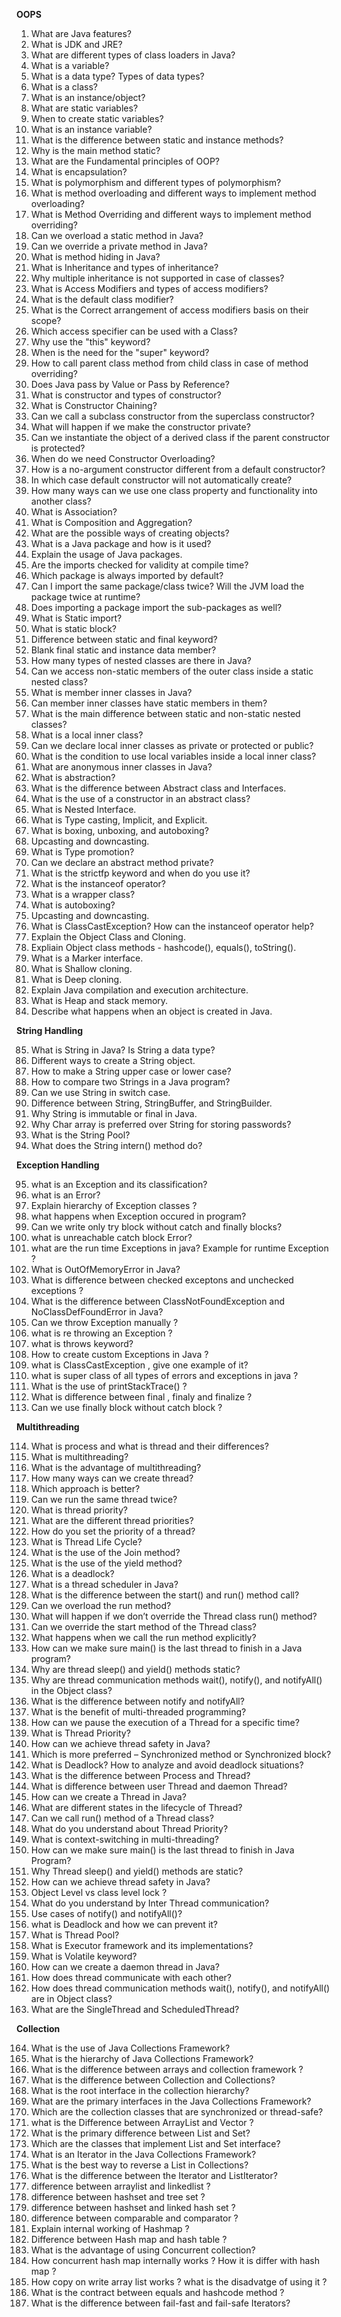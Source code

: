 **OOPS**
1.	What are Java features?
2.	What is JDK and JRE?
3.	What are different types of class loaders in Java?
4.	What is a variable?
5.	What is a data type? Types of data types?
6.	What is a class?
7.	What is an instance/object?
8.	What are static variables?
9.	When to create static variables?
10.	What is an instance variable?
11.	What is the difference between static and instance methods?
12.	Why is the main method static?
13.	What are the Fundamental principles of OOP?
14.	What is encapsulation?
15.	What is polymorphism and different types of polymorphism?
16.	What is method overloading and different ways to implement method overloading?
17.	What is Method Overriding and different ways to implement method overriding?
18.	Can we overload a static method in Java?
19.	Can we override a private method in Java?
20.	What is method hiding in Java?
21.	What is Inheritance and types of inheritance?
22.	Why multiple inheritance is not supported in case of classes?
23.	What is Access Modifiers and types of access modifiers?
24.	What is the default class modifier?
25.	What is the Correct arrangement of access modifiers basis on their scope?
26.	Which access specifier can be used with a Class?
27.	Why use the "this" keyword?
28.	When is the need for the "super" keyword?
29.	How to call parent class method from child class in case of method overriding?
30.	Does Java pass by Value or Pass by Reference?
31.	What is constructor and types of constructor?
32.	What is Constructor Chaining?
33.	Can we call a subclass constructor from the superclass constructor?
34.	What will happen if we make the constructor private?
35.	Can we instantiate the object of a derived class if the parent constructor is protected?
36.	When do we need Constructor Overloading?
37.	How is a no-argument constructor different from a default constructor?
38.	In which case default constructor will not automatically create?
39.	How many ways can we use one class property and functionality into another class?
40.	What is Association?
41.	What is Composition and Aggregation?
42.	What are the possible ways of creating objects?
43.	What is a Java package and how is it used?
44.	Explain the usage of Java packages.
45.	Are the imports checked for validity at compile time?
46.	Which package is always imported by default?
47.	Can I import the same package/class twice? Will the JVM load the package twice at runtime?
48.	Does importing a package import the sub-packages as well?
49.	What is Static import?
50.	What is static block?
51.	Difference between static and final keyword?
52.	Blank final static and instance data member?
53.	How many types of nested classes are there in Java?
54.	Can we access non-static members of the outer class inside a static nested class?
55.	What is member inner classes in Java?
56.	Can member inner classes have static members in them?
57.	What is the main difference between static and non-static nested classes?
58.	What is a local inner class?
59.	Can we declare local inner classes as private or protected or public?
60.	What is the condition to use local variables inside a local inner class?
61.	What are anonymous inner classes in Java?
62.	What is abstraction?
63.	What is the difference between Abstract class and Interfaces.
64.	What is the use of a constructor in an abstract class?
65.	What is Nested Interface.
66.	What is Type casting, Implicit, and Explicit.
67.	What is boxing, unboxing, and autoboxing?
68.	Upcasting and downcasting.
69.	What is Type promotion?
70.	Can we declare an abstract method private?
71.	What is the strictfp keyword and when do you use it?
72.	What is the instanceof operator?
73.	What is a wrapper class?
74.	What is autoboxing?
75.	Upcasting and downcasting.
76.	What is ClassCastException? How can the instanceof operator help?
77.	Explain the Object Class and Cloning.
78.	Expliain Object class methods - hashcode(), equals(), toString().
79.	What is a Marker interface.
80.	What is Shallow cloning.
81.	What is Deep cloning.
82.	Explain Java compilation and execution architecture.
83.	What is Heap and stack memory.
84.	Describe what happens when an object is created in Java.

**String Handling**

85.	What is String in Java? Is String a data type?
86.	Different ways to create a String object.
87.	How to make a String upper case or lower case?
88.	How to compare two Strings in a Java program?
89.	Can we use  String in switch case.
90.	Difference between String, StringBuffer, and StringBuilder.
91.	Why String is immutable or final in Java.
92.	Why Char array is preferred over String for storing passwords?
93.	What is the String Pool?
94.	What does the String intern() method do?

**Exception Handling**

95.	what is an Exception and its classification?
96.	what is an Error?
97.	Explain hierarchy of Exception classes ?
98.	what happens when Exception occured in program?
99.	Can we write only try block without catch and finally blocks?
100.	what is unreachable catch block Error?
101.	what are the run time Exceptions in java? Example for runtime Exception ?
102.	What is OutOfMemoryError in Java?
103.	What is difference between checked exceptons and unchecked exceptions ?
104.	What is the difference between ClassNotFoundException and NoClassDefFoundError in Java?
105.	Can we throw Exception manually ?
106.	what is re throwing an Exception ?
107.	what is throws keyword?
108.	How to create custom Exceptions in Java ?
109.	what is ClassCastException , give one example of it?
110.	what is super class of all types of errors and exceptions in java ?
111.	What is the use of printStackTrace() ?
112.	What is difference between final , finaly and finalize ?
113.	Can we use finally block without catch block ?

**Multithreading**

114.	What is process and what is thread and their differences?
115.	What is multithreading?
116.	What is the advantage of multithreading?
117.	How many ways can we create thread?
118.	Which approach is better?
119.	Can we run the same thread twice?
120.	What is thread priority?
121.	What are the different thread priorities?
122.	How do you set the priority of a thread?
123.	What is Thread Life Cycle?
124.	What is the use of the Join method?
125.	What is the use of the yield method?
126.	What is a deadlock?
127.	What is a thread scheduler in Java?
128.	What is the difference between the start() and run() method call?
129.	Can we overload the run method?
130.	What will happen if we don’t override the Thread class run() method?
131.	Can we override the start method of the Thread class?
132.	What happens when we call the run method explicitly?
133.	How can we make sure main() is the last thread to finish in a Java program?
134.	Why are thread sleep() and yield() methods static?
135.	Why are thread communication methods wait(), notify(), and notifyAll() in the Object class?
136.	What is the difference between notify and notifyAll?
137.	What is the benefit of multi-threaded programming?
138.	How can we pause the execution of a Thread for a specific time?
139.	What is Thread Priority?
140.	How can we achieve thread safety in Java?
141.	Which is more preferred – Synchronized method or Synchronized block?
142.	What is Deadlock? How to analyze and avoid deadlock situations?
143.	What is the difference between Process and Thread?
144.	What is difference between user Thread and daemon Thread?
145.	How can we create a Thread in Java?
146.	What are different states in the lifecycle of Thread?
147.	Can we call run() method of a Thread class?
148.	What do you understand about Thread Priority?
149.	What is context-switching in multi-threading?
150.	How can we make sure main() is the last thread to finish in Java Program?
151.	Why Thread sleep() and yield() methods are static?
152.	How can we achieve thread safety in Java?
153.	Object Level vs class level lock ?
154.	What do you understand by Inter Thread communication?
155.	Use cases of notify() and notifyAll()?
156.	what is Deadlock and how we can prevent it?
157.	What is Thread Pool?
158.	What is Executor framework and its implementations?
159.	What is Volatile keyword?
160.	How can we create a daemon thread in Java?
161.	How does thread communicate with each other?
162.	How does thread communication methods wait(), notify(), and notifyAll() are in Object class?	
163.	What are the SingleThread and ScheduledThread?

**Collection**

164.	What is the use of Java Collections Framework?
165.	What is the hierarchy of Java Collections Framework?
166.	What is the difference between arrays and collection framework ?
167.	What is the difference between Collection and Collections?
168.	What is the root interface in the collection hierarchy?
169.	What are the primary interfaces in the Java Collections Framework?
170.	Which are the collection classes that are synchronized or thread-safe?
171.	what is the Difference between ArrayList and Vector ?
172.	What is the primary difference between List and Set?
173.	Which are the classes that implement List and Set interface?
174.	What is an Iterator in the Java Collections Framework?
175.	What is the best way to reverse a List in Collections?
176.	What is the difference between the Iterator and ListIterator?
177.	difference between arraylist and linkedlist ?
178.	difference between hashset and tree set ?
179.	difference between hashset and linked hash set ?
180.	difference between comparable and comparator ?
181.	Explain internal working of Hashmap ?
182.	Difference between Hash map and hash table ?
183.	What is the advantage of using Concurrent collection?
184.	How concurrent hash map internally works ? How it is differ with hash map ?
185.	How copy on write array list works ? what is the disadvatge of using it ?
186.    What is the contract between equals and hashcode method ?
187.    What is the difference between fail-fast and fail-safe Iterators?
